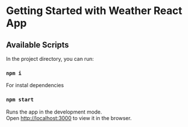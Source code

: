 # Getting Started with Weather React App

## Available Scripts

In the project directory, you can run:
### `npm i`
For instal dependencies

### `npm start`

Runs the app in the development mode.\
Open [http://localhost:3000](http://localhost:3000) to view it in the browser.
